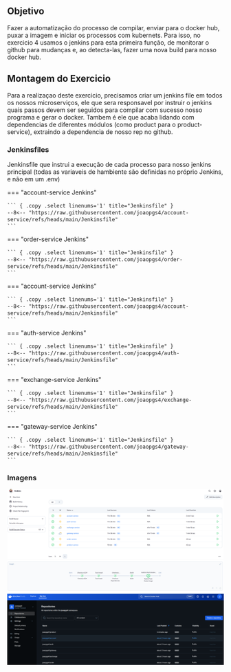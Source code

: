 ## Objetivo

Fazer a automatização do processo de compilar, enviar para o docker hub, puxar a imagem e iniciar os processos com kubernets. Para isso, no exercicio 4 usamos o jenkins para esta primeira função, de monitorar o github para mudanças e, ao detecta-las, fazer uma nova build para nosso docker hub.

## Montagem do Exercicio

Para a realizaçao deste exercicio, precisamos criar um jenkins file em todos os nossos microserviços, ele que sera responsavel por instruir o jenkins quais passos devem ser seguidos para compilar com sucesso nosso programa e gerar o docker. Tambem é ele que acaba lidando com dependencias de diferentes módulos (como product para o product-service), extraindo a dependencia de nosso rep no github.


### Jenkinsfiles

Jenkinsfile que instrui a execução de cada processo para nosso jenkins principal (todas as variaveis de hambiente são definidas no próprio Jenkins, e não em um .env)

=== "account-service Jenkins"

    ``` { .copy .select linenums='1' title="Jenkinsfile" }
    --8<-- "https://raw.githubusercontent.com/joaopgs4/account-service/refs/heads/main/Jenkinsfile"
    ```

=== "order-service Jenkins"

    ``` { .copy .select linenums='1' title="Jenkinsfile" }
    --8<-- "https://raw.githubusercontent.com/joaopgs4/order-service/refs/heads/main/Jenkinsfile"
    ```

=== "account-service Jenkins"

    ``` { .copy .select linenums='1' title="Jenkinsfile" }
    --8<-- "https://raw.githubusercontent.com/joaopgs4/account-service/refs/heads/main/Jenkinsfile"
    ```

=== "auth-service Jenkins"

    ``` { .copy .select linenums='1' title="Jenkinsfile" }
    --8<-- "https://raw.githubusercontent.com/joaopgs4/auth-service/refs/heads/main/Jenkinsfile"
    ```

=== "exchange-service Jenkins"

    ``` { .copy .select linenums='1' title="Jenkinsfile" }
    --8<-- "https://raw.githubusercontent.com/joaopgs4/exchange-service/refs/heads/main/Jenkinsfile"
    ```

=== "gateway-service Jenkins"

    ``` { .copy .select linenums='1' title="Jenkinsfile" }
    --8<-- "https://raw.githubusercontent.com/joaopgs4/gateway-service/refs/heads/main/Jenkinsfile"
    ```

### Imagens
![alt text](../img/jenkins.png)  
![alt text](../img/jenkins_graph.png)  
![alt text](../img/dockerhub.png)